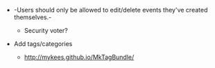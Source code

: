 * -Users should only be allowed to edit/delete events they've created themselves.-
  * Security voter?

* Add tags/categories
  * http://mykees.github.io/MkTagBundle/
